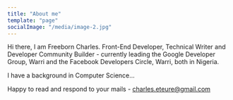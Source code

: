 ```yaml
---
title: "About me"
template: "page"
socialImage: "/media/image-2.jpg"
---
```


Hi there, I am Freeborn Charles. Front-End Developer, Technical Writer and Developer Community Builder - currently leading the Google Developer Group, Warri and the Facebook Developers Circle, Warri, both in Nigeria.

I have a background in Computer Science...

Happy to read and respond to your mails - charles.eteure@gmail.com